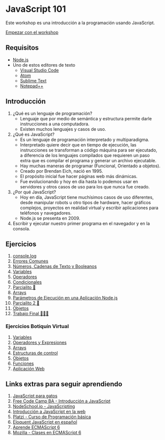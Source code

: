 # JavaScript 101

Este workshop es una introducción a la programación usando JavaScript.

[Empezar con el workshop](/ejercicios/01.md)

## Requisitos

* [Node.js](https://nodejs.org/en/)
* Uno de estos editores de texto
  * [Visual Studio Code](https://code.visualstudio.com/)
  * [Atom](https://atom.io/)
  * [Sublime Text](https://www.sublimetext.com/)
  * [Notepad++](https://notepad-plus-plus.org/)

## Introducción

1. ¿Qué es un lenguaje de programación?
    * Lenguaje que por medio de semántica y estructura permite darle instrucciones a una computadora.
    * Existen muchos lenguajes y casos de uso.
1. ¿Qué es JavaScript?
    * Es un lenguaje de programación interpretado y multiparadigma.
    * Interpretado quiere decir que en tiempo de ejecución, las instrucciones se transforman a código máquina para ser ejecutado, a diferencia de los lenguajes compilados que requieren un paso extra que es compilar el programa y generar un archivo ejecutable.
    * Hay muchas maneras de programar (Funcional, Orientado a objetos).
    * Creado por Brendan Eich, nació en 1995.
    * El propósito inicial fue hacer páginas web más dinámicas.
    * Fue evolucionando y hoy en día hasta lo podemos usar en servidores y otros casos de uso para los que nunca fue creado.
1. ¿Por qué JavaScript?
    * Hoy en día, JavaScript tiene muchísimos casos de uso diferentes, desde manipular robots u otro tipos de hardware, hacer gráficos complejos, proyectos en realidad virtual y escribir aplicaciones para teléfonos y navegadores.
    * Node.js se presenta en 2009.
1. Escribir y ejecutar nuestro primer programa en el navegador y en la consola.

## Ejercicios

1. [console.log](/ejercicios/conceptuales/01.md)
1. [Errores Comunes](/ejercicios/conceptuales/02.md)
1. [Números, Cadenas de Texto y Booleanos](/ejercicios/conceptuales/03.md)
1. [Variables](/ejercicios/conceptuales/04.md)
1. [Operadores](/ejercicios/conceptuales/05.md)
1. [Condicionales](/ejercicios/conceptuales/06.md)
1. [Parcialito 🙊](/ejercicios/conceptuales/07.md)
1. [Arrays](/ejercicios/conceptuales/08.md)
1. [Parámetros de Ejecución en una Aplicación Node.js](/ejercicios/conceptuales/09.md)
1. [Parcialito 2 🙊](/ejercicios/conceptuales/10.md)
1. [Objetos](/ejercicios/conceptuales/11.md)
1. [Trabajo Final 🙊🙊🙊](/trabajo-final/README.md)

### Ejercicios Botiquín Virtual
1. [Variables](/ejercicios/botiquin/1_variables.md)
1. [Operadores y Expresiones](/ejercicios/botiquin/2_operadores_expresiones.md)
1. [Arrays](/ejercicios/botiquin/3_arrays.md)
1. [Estructuras de control](/ejercicios/botiquin/4_estructuras_control.md)
1. [Objetos](/ejercicios/botiquin/5_objetos.md)
1. [Funciones](/ejercicios/botiquin/6_funciones.md)
7. [Aplicación Web](/ejercicios/botiquin/7_aplicacion_web.md)

## Links extras para seguir aprendiendo

1. [JavaScript para gatos](https://jsparagatos.com/)
1. [Free Code Camp BA - Introducción a JavaScript](https://github.com/nhsz/intro-js)
1. [NodeSchool.io - JavaScripting](https://github.com/workshopper/javascripting)
1. [Introducción a JavaScript en la web](http://librosweb.es/libro/javascript/)
1. [Platzi - Curso de Programación básica](https://platzi.com/cursos/programacion-basica/)
1. [Eloquent JavaScript en español](http://hectorip.github.io/Eloquent-JavaScript-ES-online/)
1. [Aprende ECMAScript 6](https://carlosazaustre.es/ecmascript-6-el-nuevo-estandar-de-javascript/)
1. [Mozilla - Clases en ECMAScript 6](https://developer.mozilla.org/es/docs/Web/JavaScript/Referencia/Classes)

